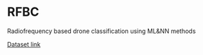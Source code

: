 # RFBC
Radiofrequency based drone classification using ML&amp;NN methods 

[Dataset link](https://www.kaggle.com/code/lumenalux/balanced-dataset-in-h5-format-3-67gb)
